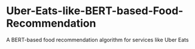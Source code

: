 # Uber-Eats-like-BERT-based-Food-Recommendation
A BERT-based food recommendation algorithm for services like Uber Eats
